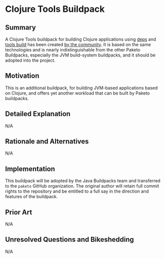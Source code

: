 # Clojure Tools Buildpack

## Summary

A Clojure Tools buildpack for building Clojure applications using [deps][d] and [tools build][t] has been created [by the community][b].  It is based on the same technologies and is nearly indistinguishable from the other Paketo Buildpacks, especially the JVM build-system buildpacks, and it should be adopted into the project.

[d]: https://clojure.org/guides/deps_and_cli
[t]: https://clojure.org/guides/tools_build
[b]: https://github.com/eddumelendez/clojure

## Motivation

This is an additional buildpack, for building JVM-based applications based on Clojure, and offers yet another workload that can be built by Paketo buildpacks.

## Detailed Explanation

N/A

## Rationale and Alternatives

N/A

## Implementation

This buildpack will be adopted by the Java Buildpacks team and transferred to the `paketo` GitHub organization.  The original author will retain full commit rights to the repository and be entitled to a full say in the direction and features of the buildpack.

## Prior Art

N/A

## Unresolved Questions and Bikeshedding

N/A
